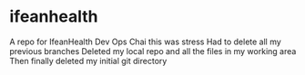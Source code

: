 # ifeanhealth
A repo for IfeanHealth Dev Ops
Chai this was stress
Had to delete all my previous branches 
Deleted my local repo and all the files in my working area
Then finally deleted my initial git directory


